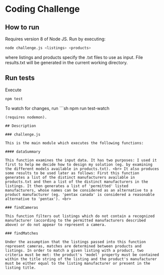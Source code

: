 # Coding Challenge

## How to run

Requires version 8 of Node JS. Run by executing: <br>

```sh
node challenge.js <listings> <products>
```

where listings and products specify the .txt files to use as input. File results.txt will be generated in the current working directory.

## Run tests

Execute
```sh
npm test
```
To watch for changes, run ```sh
npm run test-watch
```
(requires nodemon).

## Description

### challenge.js

This is the main module which executes the following functions:

#### dataSummary

This function examines the input data. It has two purposes: I used it first to help me decide how to design my solution (eg. by examining the different models available in products.txt). <br> It also produces some results to be used later as follows: First this function generates a list of the distinct manufacturers available in products.txt and then a list of the distinct manufacturers in the listings. It then generates a list of 'permitted' listed manufacturers, whose names can be considered as an alternative to a product manufacturer (eg. 'pentax canada' is considered a reasonable alternative to 'pentax'). <br>

### findCameras

This function filters out listings which do not contain a recognized manufacturer (according to the permitted manufacturers described above) or do not appear to represent a camera.

### findMatches

Under the assumption that the listings passed into this function represent cameras, matches are determined between products and listings. In order to match a given listing with a product, two criteria must be met: the product's 'model' property must be contained within the title string of the listing and the product's manufacturer must be either equal to the listing manufacturer or present in the listing title.
